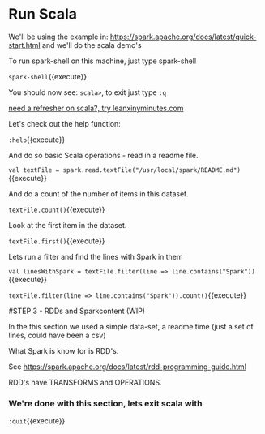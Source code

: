 # Run Scala 
We'll be using the example in: 
https://spark.apache.org/docs/latest/quick-start.html
and we'll do the scala demo's 

To run spark-shell on this machine, just type spark-shell

`spark-shell`{{execute}}

You should now see: `scala>`, to exit just type `:q`

[need a refresher on scala?, try leanxinyminutes.com](https://learnxinyminutes.com/docs/scala/)

Let's check out the help function:

`:help`{{execute}}

And do so basic Scala operations - read in a readme file.

`val textFile = spark.read.textFile("/usr/local/spark/README.md")`{{execute}}

And do  a count of the number of items in this dataset.

`textFile.count()`{{execute}}

Look at the first item in the dataset.

`textFile.first()`{{execute}} 

Lets run a filter and find the lines with Spark in them

`val linesWithSpark = textFile.filter(line => line.contains("Spark"))`{{execute}}

`textFile.filter(line => line.contains("Spark")).count()`{{execute}} 

#STEP 3 - RDDs and Sparkcontent (WIP)

In the this section we used a simple data-set, a readme time (just a set of lines, could have been a csv)

What  Spark is know for is RDD's. 

See https://spark.apache.org/docs/latest/rdd-programming-guide.html 

 RDD's have TRANSFORMS and OPERATIONS. 



### We're done with this section, lets exit scala with 

`:quit`{{execute}}

